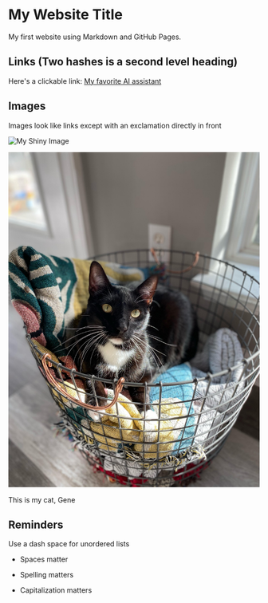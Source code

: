 # My Website Title 

My first website using Markdown and GitHub Pages.

## Links (Two hashes is a second level heading)

Here's a clickable link: [My favorite AI assistant](https://chat.openai.com/)

## Images

Images look like links except with an exclamation directly in front

![My Shiny Image](https://raw.githubusercontent.com/denisecase/pyshiny-penguins-dashboard-express/main/images/LocalAppRunning.JPG)

![My Pet Image](Gene.jpg "This is my cat, Gene")

This is my cat, Gene

## Reminders

Use a dash space for unordered lists

- Spaces matter

- Spelling matters

- Capitalization matters
